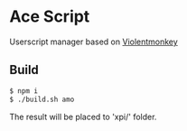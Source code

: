 Ace Script
=============

Userscript manager based on [Violentmonkey](https://github.com/violentmonkey/violentmonkey)

Build
---
``` sh
$ npm i
$ ./build.sh amo
```

The result will be placed to 'xpi/' folder.